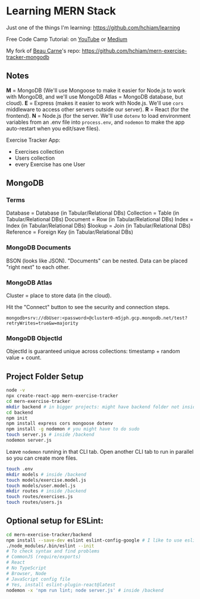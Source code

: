 # Learning MERN Stack

Just one of the things I'm learning: <https://github.com/hchiam/learning>

Free Code Camp Tutorial: on [YouTube](https://www.youtube.com/watch?v=7CqJlxBYj-M) or [Medium](https://medium.com/@beaucarnes/learn-the-mern-stack-by-building-an-exercise-tracker-mern-tutorial-59c13c1237a1)

My fork of [Beau Carne](https://github.com/beaucarnes)'s repo: <https://github.com/hchiam/mern-exercise-tracker-mongodb>

## Notes

**M** = MongoDB (We'll use Mongoose to make it easier for Node.js to work with MongoDB, and we'll use MongoDB Atlas = MongoDB database, but cloud).
**E** = Express (makes it easier to work with Node.js. We'll use `cors` middleware to access other servers outside our server).
**R** = React (for the frontend).
**N** = Node.js (for the server. We'll use `dotenv` to load environment variables from an .env file into `process.env`, and `nodemon` to make the app auto-restart when you edit/save files).

Exercise Tracker App:

- Exercises collection
- Users collection
- every Exercise has one User

## MongoDB

### Terms

Database = Database (in Tabular/Relational DBs)
Collection = Table (in Tabular/Relational DBs)
Document = Row (in Tabular/Relational DBs)
Index = Index (in Tabular/Relational DBs)
$lookup = Join (in Tabular/Relational DBs)
Reference = Foreign Key (in Tabular/Relational DBs)

### MongoDB Documents

BSON (looks like JSON). "Documents" can be nested. Data can be placed "right next" to each other.

### MongoDB Atlas

Cluster = place to store data (in the cloud).

Hit the "Connect" button to see the security and connection steps.

`mongodb+srv://dbUser:<password>@cluster0-m5jph.gcp.mongodb.net/test?retryWrites=true&w=majority`

### MongoDB ObjectId

ObjectId is guaranteed unique across collections: timestamp + random value + count.

## Project Folder Setup

```bash
node -v
npx create-react-app mern-exercise-tracker
cd mern-exercise-tracker
mkdir backend # in bigger projects: might have backend folder not inside frontend folder
cd backend
npm init
npm install express cors mongoose dotenv
npm install -g nodemon # you might have to do sudo
touch server.js # inside /backend
nodemon server.js
```

Leave `nodemon` running in that CLI tab. Open another CLI tab to run in parallel so you can create more files.

```bash
touch .env
mkdir models # inside /backend
touch models/exercise.model.js
touch models/user.model.js
mkdir routes # inside /backend
touch routes/exercises.js
touch routes/users.js
```

## Optional setup for ESLint:

```bash
cd mern-exercise-tracker/backend
npm install --save-dev eslint eslint-config-google # I like to use eslint
./node_modules/.bin/eslint --init
# To check syntax and find problems
# CommonJS (require/exports)
# React
# No TypeScript
# Browser, Node
# JavaScript config file
# Yes, install eslint-plugin-react@latest
nodemon -x 'npm run lint; node server.js' # inside /backend
```
